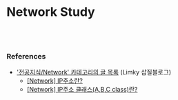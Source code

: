Network Study
==========


 <br/><br/>
 

### References
- ['전공지식/Network' 카테고리의 글 목록](https://limkydev.tistory.com/category/%EC%A0%84%EA%B3%B5%EC%A7%80%EC%8B%9D/Network) (Limky 삽질블로그)
    - [[Network] IP주소란?](https://limkydev.tistory.com/167)
    - [[Network] IP주소 클래스(A,B,C class)란?](https://limkydev.tistory.com/168)


 <br/><br/>


